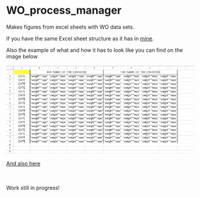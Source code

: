 <h1>WO_process_manager</h1>
<p>Makes figures from excel sheets with WO data sets.</p>
<p>If you have the same Excel sheet structure as it has in <a href="https://docs.google.com/spreadsheets/d/1b0plqR5RodygHOkzW2pEYDcle3SSPAS-0mcqIkvEljg/edit?usp=sharing">mine</a>.</p>
<p>Also the example of what and how it has to look like you can find on the image below</p>
<div><img src="docs/sheet_layout.png" alt="layout_example"></div>
<p><a href="https://docs.google.com/spreadsheets/d/1Ac2p3Orvo-E8JtQ_Ymrg-90XvT4fWNxYOLcpQtO4G6I/edit?usp=sharing">And also here</a></p>
<p><br><br>Work still in progress!</p>

